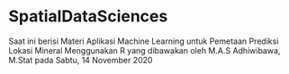 # SpatialDataSciences

Saat ini berisi Materi Aplikasi Machine Learning untuk Pemetaan Prediksi Lokasi Mineral Menggunakan R yang dibawakan oleh M.A.S Adhiwibawa, M.Stat pada Sabtu, 14 November 2020
